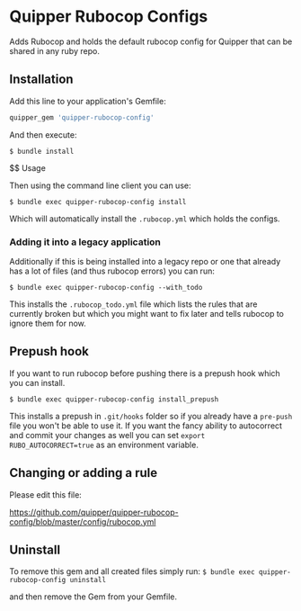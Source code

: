 # Quipper Rubocop Configs

Adds Rubocop and holds the default rubocop config for Quipper that can be shared in any ruby repo.

## Installation

Add this line to your application's Gemfile:

```ruby
quipper_gem 'quipper-rubocop-config'
```

And then execute:

  `$ bundle install`

$$ Usage

Then using the command line client you can use:

  `$ bundle exec quipper-rubocop-config install`

Which will automatically install the `.rubocop.yml` which holds the configs.


### Adding it into a legacy application

Additionally if this is being installed into a legacy repo or one that already has a lot of files (and thus rubocop errors) you can run:

`$ bundle exec quipper-rubocop-config --with_todo`

 This installs the `.rubocop_todo.yml` file which lists the rules that are currently broken but which you might want to fix later and tells rubocop to ignore them for now.

## Prepush hook

If you want to run rubocop before pushing there is a prepush hook which you can install.

  `$ bundle exec quipper-rubocop-config install_prepush`

This installs a prepush in `.git/hooks` folder so if you already have a `pre-push` file you won't be able to use it.
If you want the fancy ability to autocorrect and commit your changes as well you can set `export RUBO_AUTOCORRECT=true` as an environment variable.

## Changing or adding a rule
Please edit this file:

https://github.com/quipper/quipper-rubocop-config/blob/master/config/rubocop.yml

## Uninstall 

To remove this gem and all created files simply run:
  `$ bundle exec quipper-rubocop-config uninstall`

and then remove the Gem from your Gemfile.
